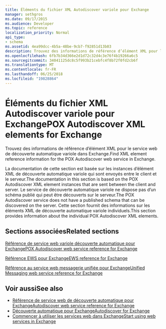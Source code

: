 ```yaml
---
title: Éléments du fichier XML Autodiscover variole pour Exchange
manager: sethgros
ms.date: 09/17/2015
ms.audience: Developer
ms.topic: reference
localization_priority: Normal
api_type:
- schema
ms.assetid: 4ea99dcc-4b5a-48be-9cb7-f92851d13b03
description: Trouvez des informations de référence d’élément XML pour le service web de découverte automatique variole dans Exchange.
ms.openlocfilehash: 6fb7b34d366e2d1d72c32d4c3e76f4b19266a6c5
ms.sourcegitcommit: 34041125dc8c5f993b21cebfc4f8b72f0fd2cb6f
ms.translationtype: MT
ms.contentlocale: fr-FR
ms.lasthandoff: 06/25/2018
ms.locfileid: "19828864"
---
```

# <a name="pox-autodiscover-xml-elements-for-exchange"></a><span data-ttu-id="cfa6e-103">Éléments du fichier XML Autodiscover variole pour Exchange</span><span class="sxs-lookup"><span data-stu-id="cfa6e-103">POX Autodiscover XML elements for Exchange</span></span>

<span data-ttu-id="cfa6e-104">Trouvez des informations de référence d’élément XML pour le service web de découverte automatique variole dans Exchange.</span><span class="sxs-lookup"><span data-stu-id="cfa6e-104">Find XML element reference information for the POX Autodiscover web service in Exchange.</span></span>
  
<span data-ttu-id="cfa6e-105">La documentation de cette section est basée sur les instances d’élément XML de découverte automatique variole qui sont envoyés entre le client et le serveur.</span><span class="sxs-lookup"><span data-stu-id="cfa6e-105">The documentation in this section is based on the POX Autodiscover XML element instances that are sent between the client and server.</span></span> <span data-ttu-id="cfa6e-106">Le service de découverte automatique variole ne dispose pas d’un schéma publié qui peut être découverts sur le serveur.</span><span class="sxs-lookup"><span data-stu-id="cfa6e-106">The POX Autodiscover service does not have a published schema that can be discovered on the server.</span></span> <span data-ttu-id="cfa6e-107">Cette section fournit des informations sur les éléments XML de découverte automatique variole individuels.</span><span class="sxs-lookup"><span data-stu-id="cfa6e-107">This section provides information about the individual POX Autodiscover XML elements.</span></span>
  
## <a name="related-sections"></a><span data-ttu-id="cfa6e-108">Sections associées</span><span class="sxs-lookup"><span data-stu-id="cfa6e-108">Related sections</span></span>
<span data-ttu-id="cfa6e-109"><a name="bk_RelatedSections"> </a></span><span class="sxs-lookup"><span data-stu-id="cfa6e-109"></span></span>

[<span data-ttu-id="cfa6e-110">Référence de service web variole découverte automatique pour Exchange</span><span class="sxs-lookup"><span data-stu-id="cfa6e-110">POX Autodiscover web service reference for Exchange</span></span>](pox-autodiscover-web-service-reference-for-exchange.md)
  
[<span data-ttu-id="cfa6e-111">Référence EWS pour Exchange</span><span class="sxs-lookup"><span data-stu-id="cfa6e-111">EWS reference for Exchange</span></span>](ews-reference-for-exchange.md)
  
[<span data-ttu-id="cfa6e-112">Référence au service web messagerie unifiée pour Exchange</span><span class="sxs-lookup"><span data-stu-id="cfa6e-112">Unified Messaging web service reference for Exchange</span></span>](unified-messaging-web-service-reference-for-exchange.md)
  
## <a name="see-also"></a><span data-ttu-id="cfa6e-113">Voir aussi</span><span class="sxs-lookup"><span data-stu-id="cfa6e-113">See also</span></span>

- [<span data-ttu-id="cfa6e-114">Référence de service web de découverte automatique pour Exchange</span><span class="sxs-lookup"><span data-stu-id="cfa6e-114">Autodiscover web service reference for Exchange</span></span>](autodiscover-web-service-reference-for-exchange.md)
- [<span data-ttu-id="cfa6e-115">Découverte automatique pour Exchange</span><span class="sxs-lookup"><span data-stu-id="cfa6e-115">Autodiscover for Exchange</span></span>](../exchange-web-services/autodiscover-for-exchange.md)
- [<span data-ttu-id="cfa6e-116">Commencer à utiliser les services web dans Exchange</span><span class="sxs-lookup"><span data-stu-id="cfa6e-116">Start using web services in Exchange</span></span>](../exchange-web-services/start-using-web-services-in-exchange.md)
    

